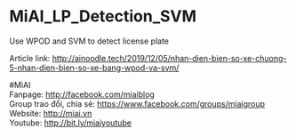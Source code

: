 # MiAI_LP_Detection_SVM
Use WPOD and SVM to detect license plate

Article link:  http://ainoodle.tech/2019/12/05/nhan-dien-bien-so-xe-chuong-5-nhan-dien-bien-so-xe-bang-wpod-va-svm/

#MìAI <br>
Fanpage: http://facebook.com/miaiblog<br>
Group trao đổi, chia sẻ: https://www.facebook.com/groups/miaigroup<br>
Website: http://miai.vn<br>
Youtube: http://bit.ly/miaiyoutube<br>
